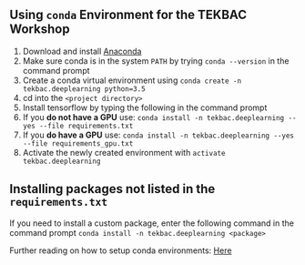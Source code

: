 ## Using `conda` Environment for the TEKBAC Workshop

1. Download and install [Anaconda](https://www.anaconda.com/download/#windows)
2. Make sure conda is in the system `PATH` by trying `conda --version` in the command prompt
3. Create a conda virtual environment using `conda create -n tekbac.deeplearning python=3.5`
4. cd into the `<project directory>`
5. Install tensorflow by typing the following in the command prompt
6. If you **do not have a GPU** use: `conda install -n tekbac.deeplearning --yes --file requirements.txt`
7. If you **do have a GPU** use: `conda install -n tekbac.deeplearning --yes --file requirements_gpu.txt`
8. Activate the newly created environment with `activate tekbac.deeplearning`

## Installing packages not listed in the `requirements.txt`

If you need to install a custom package, enter the following command in the command prompt `conda install -n tekbac.deeplearning <package>`

Further reading on how to setup conda environments: [Here](https://uoa-eresearch.github.io/eresearch-cookbook/recipe/2014/11/20/conda/)
